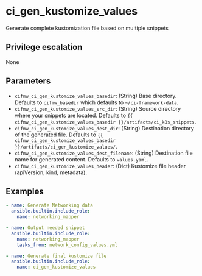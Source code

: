 # ci_gen_kustomize_values
Generate complete kustomization file based on multiple snippets

## Privilege escalation
None

## Parameters
* `cifmw_ci_gen_kustomize_values_basedir`: (String) Base directory. Defaults to `cifmw_basedir` which defaults to `~/ci-framework-data`.
* `cifmw_ci_gen_kustomize_values_src_dir`: (String) Source directory where your snippets are located. Defaults to `{{ cifmw_ci_gen_kustomize_values_basedir }}/artifacts/ci_k8s_snippets`.
* `cifmw_ci_gen_kustomize_values_dest_dir`: (String) Destination directory of the generated file. Defaults to `{{ cifmw_ci_gen_kustomize_values_basedir }}/artifacts/ci_gen_kustomize_values/`.
* `cifmw_ci_gen_kustomize_values_dest_filename`: (String) Destination file name for generated content. Defaults to `values.yaml`.
* `cifmw_ci_gen_kustomize_values_header`: (Dict) Kustomize file header (apiVersion, kind, metadata).

## Examples
```YAML
- name: Generate Networking data
  ansible.builtin.include_role:
    name: networking_mapper

- name: Output needed snippet
  ansible.builtin.include_role:
    name: networking_mapper
    tasks_from: network_config_values.yml

- name: Generate final kustomize file
  ansible.builtin.include_role:
    name: ci_gen_kustomize_values
```
